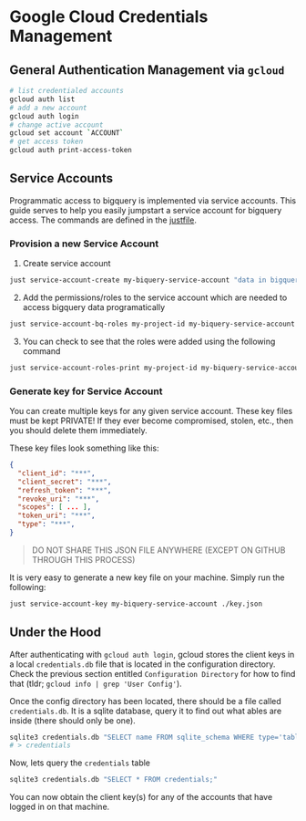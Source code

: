 # Google Cloud Credentials Management

## General Authentication Management via `gcloud`

```bash
# list credentialed accounts
gcloud auth list
# add a new account
gcloud auth login
# change active account
gcloud set account `ACCOUNT`
# get access token
gcloud auth print-access-token
```

## Service Accounts

Programmatic access to bigquery is implemented via service accounts. This guide serves to help you easily jumpstart a service account for bigquery access. The commands are defined in the [justfile](./justfile).

### Provision a new Service Account

1. Create service account

```sh
just service-account-create my-biquery-service-account "data in bigquery is accessed for X purpose"
```

2. Add the permissions/roles to the service account which are needed to access bigquery data programatically

```sh
just service-account-bq-roles my-project-id my-biquery-service-account
```

3. You can check to see that the roles were added using the following command

```sh
just service-account-roles-print my-project-id my-biquery-service-account
```

### Generate key for Service Account

You can create multiple keys for any given service account. These key files must be kept PRIVATE! If they ever become compromised, stolen, etc., then you should delete them immediately.

These key files look something like this:

```json
{
  "client_id": "***",
  "client_secret": "***",
  "refresh_token": "***",
  "revoke_uri": "***",
  "scopes": [ ... ],
  "token_uri": "***",
  "type": "***",
}
```

> DO NOT SHARE THIS JSON FILE ANYWHERE (EXCEPT ON GITHUB THROUGH THIS PROCESS)

It is very easy to generate a new key file on your machine. Simply run the following:

```sh
just service-account-key my-biquery-service-account ./key.json
```

## Under the Hood

After authenticating with `gcloud auth login`, gcloud stores the client keys in a local `credentials.db` file that is located in the configuration directory. Check the previous section entitled `Configuration Directory` for how to find that (tldr; `gcloud info | grep 'User Config'`).

Once the config directory has been located, there should be a file called `credentials.db`. It is a sqlite database, query it to find out what ables are inside (there should only be one).

```bash
sqlite3 credentials.db "SELECT name FROM sqlite_schema WHERE type='table' ORDER BY name;"
# > credentials
```

Now, lets query the `credentials` table

```bash
sqlite3 credentials.db "SELECT * FROM credentials;"
```

You can now obtain the client key(s) for any of the accounts that have logged in on that machine.
